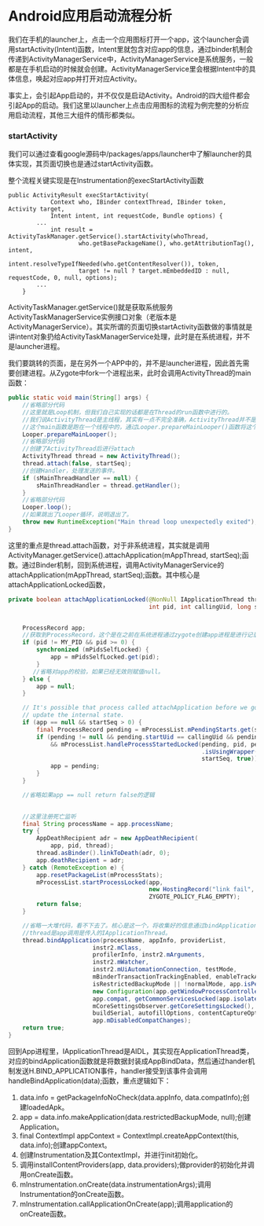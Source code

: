 Android应用启动流程分析
=================

我们在手机的launcher上，点击一个应用图标打开一个app，这个launcher会调用startActivity(Intent)函数，Intent里就包含对应app的信息，通过binder机制会传递到ActivityManagerService中，ActivityManagerService是系统服务，一般都是在手机启动的时候就会创建。ActivityManagerService里会根据Intent中的具体信息，唤起对应app并打开对应Activity。

事实上，会引起App启动的，并不仅仅是启动Activity。Android的四大组件都会引起App的启动。我们这里以launcher上点击应用图标的流程为例完整的分析应用启动流程，其他三大组件的情形都类似。

### startActivity

我们可以通过查看google源码中/packages/apps/launcher中了解launcher的具体实现，其页面切换也是通过startActivity函数。

整个流程关键实现是在Instrumentation的execStartActivity函数

```
public ActivityResult execStartActivity(
            Context who, IBinder contextThread, IBinder token, Activity target,
            Intent intent, int requestCode, Bundle options) {
        ...
            int result = ActivityTaskManager.getService().startActivity(whoThread,
                    who.getBasePackageName(), who.getAttributionTag(), intent,
                    intent.resolveTypeIfNeeded(who.getContentResolver()), token,
                    target != null ? target.mEmbeddedID : null, requestCode, 0, null, options);
        ...
    }

```

ActivityTaskManager.getService()就是获取系统服务ActivityTaskManagerService实例接口对象（老版本是ActivityManagerService）。其实所谓的页面切换startActivity函数做的事情就是讲intent对象扔给ActivityTaskManagerService处理，此时是在系统进程，并不是launcher进程。

我们要跳转的页面，是在另外一个APP中的，并不是launcher进程，因此首先需要创建进程。从Zygote中fork一个进程出来，此时会调用ActivityThread的main函数：

```java
public static void main(String[] args) {
    //省略部分代码
    //这里就是Loop机制，但我们自己实现的话都是在Thread的run函数中进行的。
    //我们说ActivityThread是主线程，其实有一点不完全准确，ActivityThread并不是线程。
    //这个main函数是跑在一个线程中的，通过Looper.prepareMainLooper()函数将这个线程指定为主线程。
    Looper.prepareMainLooper();
	//省略部分代码
    //创建了ActivityThread后进行attach
    ActivityThread thread = new ActivityThread();
    thread.attach(false, startSeq);
	//创建Handler，处理发送的事件。
    if (sMainThreadHandler == null) {
        sMainThreadHandler = thread.getHandler();
    }
	//省略部分代码
    Looper.loop();
	//如果跳出了Looper循环，说明退出了。
    throw new RuntimeException("Main thread loop unexpectedly exited");
}
```

这里的重点是thread.attach函数，对于非系统进程，其实就是调用ActivityManager.getService().attachApplication(mAppThread, startSeq);函数。通过Binder机制，回到系统进程，调用ActivityManagerService的attachApplication(mAppThread, startSeq);函数。其中核心是attachApplicationLocked函数，

```java
private boolean attachApplicationLocked(@NonNull IApplicationThread thread,
                                        int pid, int callingUid, long startSeq) {


    ProcessRecord app;
	//获取到ProcessRecord，这个是在之前在系统进程通过zygote创建app进程是进行记录的，
    if (pid != MY_PID && pid >= 0) {
        synchronized (mPidsSelfLocked) {
            app = mPidsSelfLocked.get(pid);
        }
       //省略对app的校验，如果已经无效则赋值null。
    } else {
        app = null;
    }

    // It's possible that process called attachApplication before we got a chance to
    // update the internal state.
    if (app == null && startSeq > 0) {
        final ProcessRecord pending = mProcessList.mPendingStarts.get(startSeq);
        if (pending != null && pending.startUid == callingUid && pending.startSeq == startSeq
            && mProcessList.handleProcessStartedLocked(pending, pid, pending
                                                       .isUsingWrapper(),
                                                       startSeq, true)) {
            app = pending;
        }
    }

    //省略如果app == null return false的逻辑

    
	//这里注册死亡监听
    final String processName = app.processName;
    try {
        AppDeathRecipient adr = new AppDeathRecipient(
            app, pid, thread);
        thread.asBinder().linkToDeath(adr, 0);
        app.deathRecipient = adr;
    } catch (RemoteException e) {
        app.resetPackageList(mProcessStats);
        mProcessList.startProcessLocked(app,
                                        new HostingRecord("link fail", processName),
                                        ZYGOTE_POLICY_FLAG_EMPTY);
        return false;
    }

    //省略一大堆代码，看不下去了。核心是这一个，将收集好的信息通过bindApplication函数传回app进程。
    //thread是app调用是传入的IApplicationThread。
    thread.bindApplication(processName, appInfo, providerList,
                        instr2.mClass,
                        profilerInfo, instr2.mArguments,
                        instr2.mWatcher,
                        instr2.mUiAutomationConnection, testMode,
                        mBinderTransactionTrackingEnabled, enableTrackAllocation,
                        isRestrictedBackupMode || !normalMode, app.isPersistent(),
                        new Configuration(app.getWindowProcessController().getConfiguration()),
                        app.compat, getCommonServicesLocked(app.isolated),
                        mCoreSettingsObserver.getCoreSettingsLocked(),
                        buildSerial, autofillOptions, contentCaptureOptions,
                        app.mDisabledCompatChanges);
    return true;
}
```

回到App进程里，IApplicationThread是AIDL，其实现在ApplicationThread类，对应的bindApplication函数就是将数据封装成AppBindData，然后通过hander机制发送H.BIND_APPLICATION事件，handler接受到该事件会调用handleBindApplication(data);函数，重点逻辑如下：

1. data.info = getPackageInfoNoCheck(data.appInfo, data.compatInfo);创建loadedApk。
2. app = data.info.makeApplication(data.restrictedBackupMode, null);创建Application。
3. final ContextImpl appContext = ContextImpl.createAppContext(this, data.info);创建appContext。
4. 创建Instrumentation及其ContextImpl，并进行init初始化。
5. 调用installContentProviders(app, data.providers);做provider的初始化并调用onCreate函数。
6. mInstrumentation.onCreate(data.instrumentationArgs);调用Instrumentation的onCreate函数。
7. mInstrumentation.callApplicationOnCreate(app);调用application的onCreate函数。

